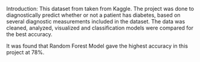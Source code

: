 Introduction:
This dataset from taken from Kaggle. The project was done to diagnostically predict whether or not a patient has diabetes, based on several diagnostic measurements included in the dataset. The data was cleaned, analyzed, visualized and classification models were compared for the best accuracy.


It was found that Random Forest Model gave the highest accuracy in this project at 78%.
